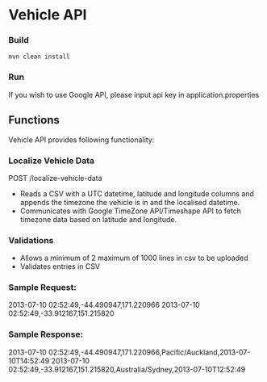 Vehicle API
============
 
### Build
`mvn clean install`

### Run
If you wish to use Google API, please input api key in application.properties

## Functions

Vehicle API provides following functionality:

### Localize Vehicle Data

POST /localize-vehicle-data

- Reads a CSV with a UTC datetime, latitude and longitude columns and appends the timezone the vehicle is in and the localised datetime. 
- Communicates with Google TimeZone API/Timeshape API to fetch timezone data based on latitude and longitude.

### Validations
- Allows a minimum of 2 maximum of 1000 lines in csv to be uploaded
- Validates entries in CSV

### Sample Request:
2013-07-10 02:52:49,-44.490947,171.220966
2013-07-10 02:52:49,-33.912167,151.215820

### Sample Response:
2013-07-10 02:52:49,-44.490947,171.220966,Pacific/Auckland,2013-07-10T14:52:49
2013-07-10 02:52:49,-33.912167,151.215820,Australia/Sydney,2013-07-10T12:52:49